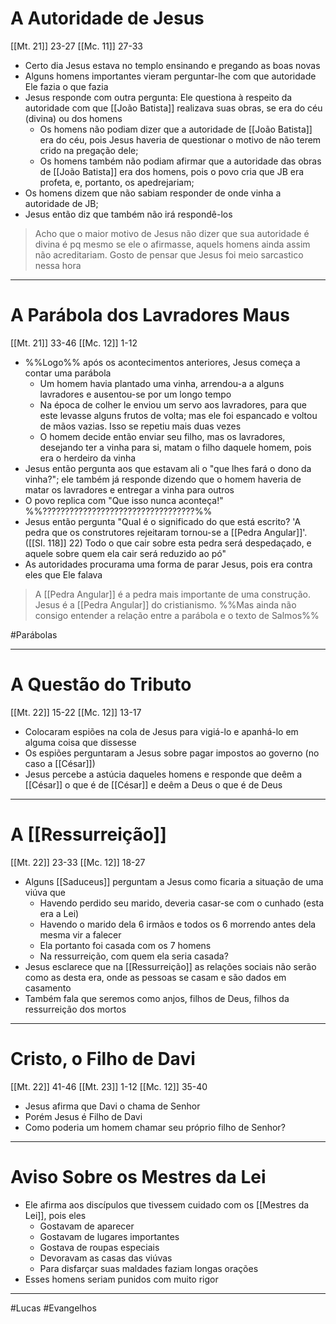 # A Autoridade de Jesus
[[Mt. 21]] 23-27
[[Mc. 11]] 27-33
- Certo dia Jesus estava no templo ensinando e pregando as boas novas
- Alguns homens importantes vieram perguntar-lhe com que autoridade Ele fazia o que fazia
- Jesus responde com outra pergunta: Ele questiona à respeito da autoridade com que [[João Batista]] realizava suas obras, se era do céu (divina) ou dos homens
	- Os homens não podiam dizer que a autoridade de [[João Batista]] era do céu, pois Jesus haveria de questionar o motivo de não terem crido na pregação dele;
	- Os homens também não podiam afirmar que a autoridade das obras de [[João Batista]] era dos homens, pois o povo cria que JB era profeta, e, portanto, os apedrejariam;
- Os homens dizem que não sabiam responder de onde vinha a autoridade de JB;
- Jesus então diz que também não irá respondê-los
>Acho que o maior motivo de Jesus não dizer que sua autoridade é divina é pq mesmo se ele o afirmasse, aquels homens ainda assim não acreditariam.
>Gosto de pensar que Jesus foi meio sarcastico nessa hora

---
# A Parábola dos Lavradores Maus
[[Mt. 21]] 33-46
[[Mc. 12]] 1-12
- %%Logo%% após os acontecimentos anteriores, Jesus começa a contar uma parábola
	- Um homem havia plantado uma vinha, arrendou-a a alguns lavradores e ausentou-se por um longo tempo
	- Na época de colher le enviou um servo aos lavradores, para que este levasse alguns frutos de volta; mas ele foi espancado e voltou de mãos vazias. Isso se repetiu mais duas vezes
	- O homem decide então enviar seu filho, mas os lavradores, desejando ter a vinha para si, matam o filho daquele homem, pois era o herdeiro da vinha
- Jesus então pergunta aos que estavam ali o "que lhes fará o dono da vinha?"; ele também já responde dizendo que o homem haveria de matar os lavradores e entregar a vinha para outros
- O povo replica com "Que isso nunca aconteça!" %%??????????????????????????????????%%
- Jesus então pergunta "Qual é o significado do que está escrito? 'A pedra que os construtores rejeitaram tornou-se a [[Pedra Angular]]'. ([[Sl. 118]] 22) Todo o que cair sobre esta pedra será despedaçado, e aquele sobre quem ela cair será reduzido ao pó"
- As autoridades procurama uma forma de parar Jesus, pois era contra eles que Ele falava
>A [[Pedra Angular]] é a pedra mais importante de uma construção. Jesus é a [[Pedra Angular]] do cristianismo. %%Mas ainda não consigo entender a relação entre a parábola e o texto de Salmos%%


#Parábolas 

---
# A Questão do Tributo
[[Mt. 22]] 15-22
[[Mc. 12]] 13-17
- Colocaram espiões na cola de Jesus para vigiá-lo e apanhá-lo em alguma coisa que dissesse
- Os espiões perguntaram a Jesus sobre pagar impostos ao governo (no caso a [[César]])
- Jesus percebe a astúcia daqueles homens e responde que deêm a [[César]] o que é de [[César]] e deêm a Deus o que é de Deus

---
# A [[Ressurreição]]
[[Mt. 22]] 23-33
[[Mc. 12]] 18-27
- Alguns [[Saduceus]] perguntam a Jesus como ficaria a situação de uma viúva que
	- Havendo perdido seu marido, deveria casar-se com o cunhado (esta era a Lei)
	- Havendo o marido dela 6 irmãos e todos os 6 morrendo antes dela mesma vir a falecer
	- Ela portanto foi casada com os 7 homens
	- Na ressurreição, com quem ela seria casada?
- Jesus esclarece que na [[Ressurreição]] as relações sociais não serão como as desta era, onde as pessoas se casam e são dados em casamento
- Também fala que seremos como anjos, filhos de Deus, filhos da ressurreição dos mortos

---
# Cristo, o Filho de Davi
[[Mt. 22]] 41-46 [[Mt. 23]] 1-12
[[Mc. 12]] 35-40
- Jesus afirma que Davi o chama de Senhor
- Porém Jesus é Filho de Davi
- Como poderia um homem chamar seu próprio filho de Senhor?

---
# Aviso Sobre os Mestres da Lei 
- Ele afirma aos discípulos que tivessem cuidado com os [[Mestres da Lei]], pois eles
	- Gostavam de aparecer
	- Gostavam de lugares importantes
	- Gostava de roupas especiais
	- Devoravam as casas das viúvas
	- Para disfarçar suas maldades faziam longas orações
- Esses homens seriam punidos com muito rigor

---
#Lucas 
#Evangelhos 